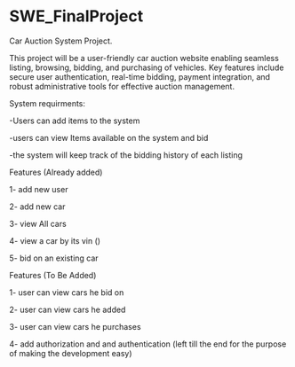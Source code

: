 # SWE_FinalProject

Car Auction System Project.

This project will be a user-friendly car auction website enabling seamless listing, browsing, bidding, and purchasing of vehicles. Key features include secure user authentication, real-time bidding, payment integration, and robust administrative tools for effective auction management.

System requirments:

-Users can add items to the system

-users can view Items available on the system and bid

-the system will keep track of the bidding history of each listing

Features (Already added)

1- add new user

2- add new car

3- view All cars

4- view a car by its vin ()

5- bid on an existing car

Features (To Be Added)

1- user can view cars he bid on

2- user can view cars he added

3- user can view cars he purchases

4- add authorization and and authentication (left till the end for the purpose of making the development easy)




